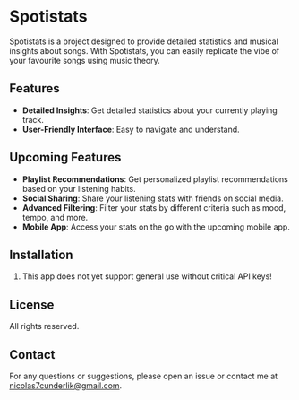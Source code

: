 # Spotistats

Spotistats is a project designed to provide detailed statistics and musical insights about songs. With Spotistats, you can easily replicate the vibe of your favourite songs using music theory.

## Features

- **Detailed Insights**: Get detailed statistics about your currently playing track.
- **User-Friendly Interface**: Easy to navigate and understand.

## Upcoming Features

- **Playlist Recommendations**: Get personalized playlist recommendations based on your listening habits.
- **Social Sharing**: Share your listening stats with friends on social media.
- **Advanced Filtering**: Filter your stats by different criteria such as mood, tempo, and more.
- **Mobile App**: Access your stats on the go with the upcoming mobile app.

## Installation

1. This app does not yet support general use without critical API keys!

## License

All rights reserved.

## Contact

For any questions or suggestions, please open an issue or contact me at [nicolas7cunderlik@gmail.com](mailto:nicolas7cunderlik@gmail.com).

